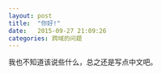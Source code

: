 ```yaml
---
layout: post
title:  "你好!"
date:   2015-09-27 21:09:26
categories: 跨域的问题
---
```


我也不知道该说些什么，总之还是写点中文吧。
